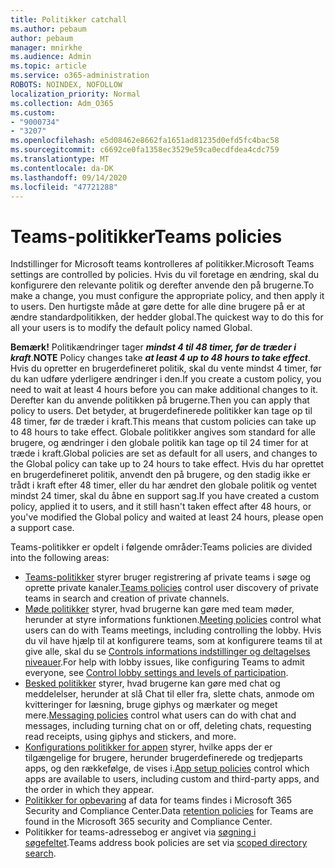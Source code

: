 ```yaml
---
title: Politikker catchall
ms.author: pebaum
author: pebaum
manager: mnirkhe
ms.audience: Admin
ms.topic: article
ms.service: o365-administration
ROBOTS: NOINDEX, NOFOLLOW
localization_priority: Normal
ms.collection: Adm_O365
ms.custom:
- "9000734"
- "3207"
ms.openlocfilehash: e5d08462e8662fa1651ad81235d0efd5fc4bac58
ms.sourcegitcommit: c6692ce0fa1358ec3529e59ca0ecdfdea4cdc759
ms.translationtype: MT
ms.contentlocale: da-DK
ms.lasthandoff: 09/14/2020
ms.locfileid: "47721288"
---
```

# <a name="teams-policies"></a><span data-ttu-id="c93e2-102">Teams-politikker</span><span class="sxs-lookup"><span data-stu-id="c93e2-102">Teams policies</span></span>

<span data-ttu-id="c93e2-103">Indstillinger for Microsoft teams kontrolleres af politikker.</span><span class="sxs-lookup"><span data-stu-id="c93e2-103">Microsoft Teams settings are controlled by policies.</span></span> <span data-ttu-id="c93e2-104">Hvis du vil foretage en ændring, skal du konfigurere den relevante politik og derefter anvende den på brugerne.</span><span class="sxs-lookup"><span data-stu-id="c93e2-104">To make a change, you must configure the appropriate policy, and then apply it to users.</span></span> <span data-ttu-id="c93e2-105">Den hurtigste måde at gøre dette for alle dine brugere på er at ændre standardpolitikken, der hedder global.</span><span class="sxs-lookup"><span data-stu-id="c93e2-105">The quickest way to do this for all your users is to modify the default policy named Global.</span></span> 

<span data-ttu-id="c93e2-106">**Bemærk!** Politikændringer tager ***mindst 4 til 48 timer, før de træder i kraft***.</span><span class="sxs-lookup"><span data-stu-id="c93e2-106">**NOTE** Policy changes take ***at least 4 up to 48 hours to take effect***.</span></span> <span data-ttu-id="c93e2-107">Hvis du opretter en brugerdefineret politik, skal du vente mindst 4 timer, før du kan udføre yderligere ændringer i den.</span><span class="sxs-lookup"><span data-stu-id="c93e2-107">If you create a custom policy, you need to wait at least 4 hours before you can make additional changes to it.</span></span> <span data-ttu-id="c93e2-108">Derefter kan du anvende politikken på brugerne.</span><span class="sxs-lookup"><span data-stu-id="c93e2-108">Then you can apply that policy to users.</span></span> <span data-ttu-id="c93e2-109">Det betyder, at brugerdefinerede politikker kan tage op til 48 timer, før de træder i kraft.</span><span class="sxs-lookup"><span data-stu-id="c93e2-109">This means that custom policies can take up to 48 hours to take effect.</span></span> <span data-ttu-id="c93e2-110">Globale politikker angives som standard for alle brugere, og ændringer i den globale politik kan tage op til 24 timer for at træde i kraft.</span><span class="sxs-lookup"><span data-stu-id="c93e2-110">Global policies are set as default for all users, and changes to the Global policy can take up to 24 hours to take effect.</span></span> <span data-ttu-id="c93e2-111">Hvis du har oprettet en brugerdefineret politik, anvendt den på brugere, og den stadig ikke er trådt i kraft efter 48 timer, eller du har ændret den globale politik og ventet mindst 24 timer, skal du åbne en support sag.</span><span class="sxs-lookup"><span data-stu-id="c93e2-111">If you have created a custom policy, applied it to users, and it still hasn't taken effect after 48 hours, or you've modified the Global policy and waited at least 24 hours, please open a support case.</span></span>

<span data-ttu-id="c93e2-112">Teams-politikker er opdelt i følgende områder:</span><span class="sxs-lookup"><span data-stu-id="c93e2-112">Teams policies are divided into the following areas:</span></span>

- <span data-ttu-id="c93e2-113">[Teams-politikker](https://docs.microsoft.com/MicrosoftTeams/teams-policies) styrer bruger registrering af private teams i søge og oprette private kanaler.</span><span class="sxs-lookup"><span data-stu-id="c93e2-113">[Teams policies](https://docs.microsoft.com/MicrosoftTeams/teams-policies) control user discovery of private teams in search and creation of private channels.</span></span>  
- <span data-ttu-id="c93e2-114">[Møde politikker](https://docs.microsoft.com/microsoftteams/meeting-policies-in-teams) styrer, hvad brugerne kan gøre med team møder, herunder at styre informations funktionen.</span><span class="sxs-lookup"><span data-stu-id="c93e2-114">[Meeting policies](https://docs.microsoft.com/microsoftteams/meeting-policies-in-teams) control what users can do with Teams meetings, including controlling the lobby.</span></span> <span data-ttu-id="c93e2-115">Hvis du vil have hjælp til at konfigurere teams, som at konfigurere teams til at give alle, skal du se [Controls informations indstillinger og deltagelses niveauer](https://docs.microsoft.com/alchemyinsights/bypass-lobby).</span><span class="sxs-lookup"><span data-stu-id="c93e2-115">For help with lobby issues, like configuring Teams to admit everyone, see [Control lobby settings and levels of participation](https://docs.microsoft.com/alchemyinsights/bypass-lobby).</span></span>
- <span data-ttu-id="c93e2-116">[Besked politikker](https://docs.microsoft.com/microsoftteams/messaging-policies-in-teams) styrer, hvad brugerne kan gøre med chat og meddelelser, herunder at slå Chat til eller fra, slette chats, anmode om kvitteringer for læsning, bruge giphys og mærkater og meget mere.</span><span class="sxs-lookup"><span data-stu-id="c93e2-116">[Messaging policies](https://docs.microsoft.com/microsoftteams/messaging-policies-in-teams) control what users can do with chat and messages, including turning chat on or off, deleting chats, requesting read receipts, using giphys and stickers, and more.</span></span>
- <span data-ttu-id="c93e2-117">[Konfigurations politikker for appen](https://docs.microsoft.com/MicrosoftTeams/teams-app-setup-policies) styrer, hvilke apps der er tilgængelige for brugere, herunder brugerdefinerede og tredjeparts apps, og den rækkefølge, de vises i.</span><span class="sxs-lookup"><span data-stu-id="c93e2-117">[App setup policies](https://docs.microsoft.com/MicrosoftTeams/teams-app-setup-policies) control which apps are available to users, including custom and third-party apps, and the order in which they appear.</span></span>  
- <span data-ttu-id="c93e2-118">[Politikker for opbevaring](https://docs.microsoft.com/microsoftteams/retention-policies) af data for teams findes i Microsoft 365 Security and Compliance Center.</span><span class="sxs-lookup"><span data-stu-id="c93e2-118">Data [retention policies](https://docs.microsoft.com/microsoftteams/retention-policies) for Teams are found in the Microsoft 365 security and Compliance Center.</span></span>
- <span data-ttu-id="c93e2-119">Politikker for teams-adressebog er angivet via [søgning i søgefeltet](https://docs.microsoft.com/MicrosoftTeams/teams-scoped-directory-search).</span><span class="sxs-lookup"><span data-stu-id="c93e2-119">Teams address book policies are set via [scoped directory search](https://docs.microsoft.com/MicrosoftTeams/teams-scoped-directory-search).</span></span>